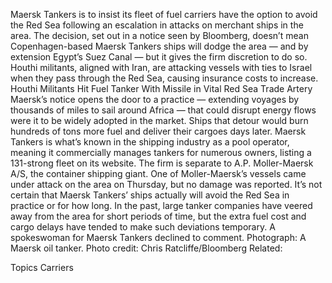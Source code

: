 Maersk Tankers is to insist its fleet of fuel carriers have the option to avoid the Red Sea following an escalation in attacks on merchant ships in the area.
The decision, set out in a notice seen by Bloomberg, doesn’t mean Copenhagen-based Maersk Tankers ships will dodge the area — and by extension Egypt’s Suez Canal — but it gives the firm discretion to do so.
Houthi militants, aligned with Iran, are attacking vessels with ties to Israel when they pass through the Red Sea, causing insurance costs to increase.
Houthi Militants Hit Fuel Tanker With Missile in Vital Red Sea Trade Artery
Maersk’s notice opens the door to a practice — extending voyages by thousands of miles to sail around Africa — that could disrupt energy flows were it to be widely adopted in the market. Ships that detour would burn hundreds of tons more fuel and deliver their cargoes days later.
Maersk Tankers is what’s known in the shipping industry as a pool operator, meaning it commercially manages tankers for numerous owners, listing a 131-strong fleet on its website.
The firm is separate to A.P. Moller-Maersk A/S, the container shipping giant. One of Moller-Maersk’s vessels came under attack on the area on Thursday, but no damage was reported.
It’s not certain that Maersk Tankers’ ships actually will avoid the Red Sea in practice or for how long. In the past, large tanker companies have veered away from the area for short periods of time, but the extra fuel cost and cargo delays have tended to make such deviations temporary.
A spokeswoman for Maersk Tankers declined to comment.
Photograph: A Maersk oil tanker. Photo credit: Chris Ratcliffe/Bloomberg
Related:

Topics
Carriers
